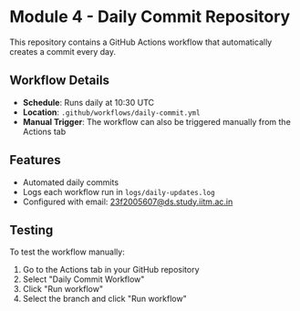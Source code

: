 # Module 4 - Daily Commit Repository

This repository contains a GitHub Actions workflow that automatically creates a commit every day.

## Workflow Details

- **Schedule**: Runs daily at 10:30 UTC
- **Location**: `.github/workflows/daily-commit.yml`
- **Manual Trigger**: The workflow can also be triggered manually from the Actions tab

## Features

- Automated daily commits
- Logs each workflow run in `logs/daily-updates.log`
- Configured with email: 23f2005607@ds.study.iitm.ac.in

## Testing

To test the workflow manually:
1. Go to the Actions tab in your GitHub repository
2. Select "Daily Commit Workflow"
3. Click "Run workflow"
4. Select the branch and click "Run workflow" 